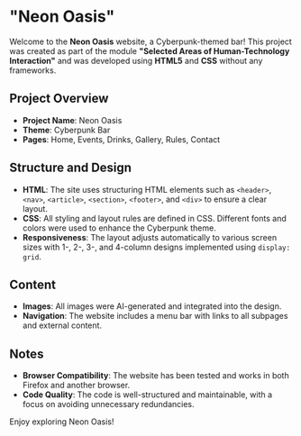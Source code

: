 # "Neon Oasis"

Welcome to the **Neon Oasis** website, a Cyberpunk-themed bar! This project was created as part of the module **"Selected Areas of Human-Technology Interaction"** and was developed using **HTML5** and **CSS** without any frameworks.

## Project Overview

- **Project Name**: Neon Oasis
- **Theme**: Cyberpunk Bar
- **Pages**: Home, Events, Drinks, Gallery, Rules, Contact

## Structure and Design

- **HTML**: The site uses structuring HTML elements such as `<header>`, `<nav>`, `<article>`, `<section>`, `<footer>`, and `<div>` to ensure a clear layout.
- **CSS**: All styling and layout rules are defined in CSS. Different fonts and colors were used to enhance the Cyberpunk theme.
- **Responsiveness**: The layout adjusts automatically to various screen sizes with 1-, 2-, 3-, and 4-column designs implemented using `display: grid`.

## Content

- **Images**: All images were AI-generated and integrated into the design.
- **Navigation**: The website includes a menu bar with links to all subpages and external content.

## Notes

- **Browser Compatibility**: The website has been tested and works in both Firefox and another browser.
- **Code Quality**: The code is well-structured and maintainable, with a focus on avoiding unnecessary redundancies.

Enjoy exploring Neon Oasis!

